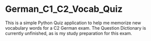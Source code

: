 # German_C1_C2_Vocab_Quiz

This is a simple Python Quiz application to help me memorize new vocabulary words for a C2 German exam. 
The Question Dictionary is currently unfinished, as is my study preparation for this exam. 
